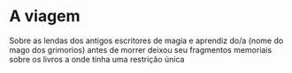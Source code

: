 # A viagem
Sobre as lendas dos antigos escritores de magia e aprendiz do/a (nome do mago dos grimorios) antes de morrer deixou seu fragmentos memoriais sobre os livros a onde tinha uma restrição única 
<!--stackedit_data:
eyJoaXN0b3J5IjpbLTI0NjAyMzE0MywxNjMyNjg1NTgyLC0yMD
g4NzQ2NjEyXX0=
-->